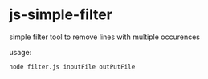 # js-simple-filter

simple filter tool to remove lines with multiple occurences

usage:

`node filter.js inputFile outPutFile`
